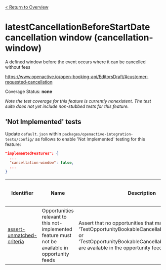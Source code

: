 [< Return to Overview](../../README.md)
# latestCancellationBeforeStartDate cancellation window (cancellation-window)

A defined window before the event occurs where it can be cancelled without fees


https://www.openactive.io/open-booking-api/EditorsDraft/#customer-requested-cancellation

Coverage Status: **none**


*Note the test coverage for this feature is currently nonexistent. The test suite does not yet include non-stubbed tests for this feature.*




## 'Not Implemented' tests


Update `default.json` within `packages/openactive-integration-tests/config/` as follows to enable 'Not Implemented' testing for this feature:

```json
"implementedFeatures": {
  ...
  "cancellation-window": false,
  ...
}
```

| Identifier | Name | Description | Prerequisites per Opportunity Type |
|------------|------|-------------|---------------|
| [assert-unmatched-criteria](./not-implemented/assert-unmatched-criteria-test.js) | Opportunities relevant to this not-implemented feature must not be available in opportunity feeds | Assert that no opportunities that match criteria 'TestOpportunityBookableCancellableWithinWindow' or 'TestOpportunityBookableCancellableOutsideWindow' are available in the opportunity feeds. |  |
